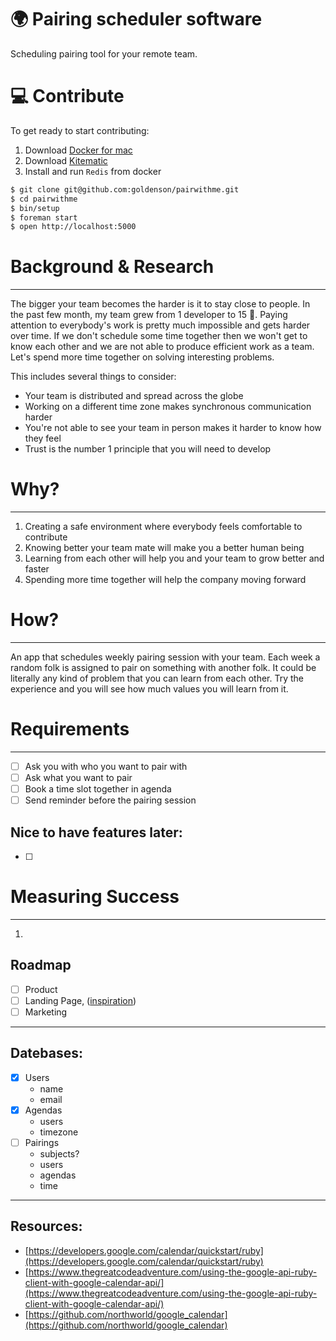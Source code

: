 # 🌍 Pairing scheduler software

Scheduling pairing tool for your remote team.

# 💻  Contribute

To get ready to start contributing:
1. Download [Docker for mac](https://docs.docker.com/docker-for-mac/install/)
2. Download [Kitematic](https://kitematic.com/)
3. Install and run `Redis` from docker


```bash
$ git clone git@github.com:goldenson/pairwithme.git
$ cd pairwithme
$ bin/setup
$ foreman start
$ open http://localhost:5000
```

# Background & Research

---

The bigger your team becomes the harder is it to stay close to people. In the past few month, my team grew from 1 developer to 15 🚀. Paying attention to everybody's work is pretty much impossible and gets harder over time. If we don't schedule some time together then we won't get to know each other and we are not able to produce efficient work as a team. Let's spend more time together on solving interesting problems.

This includes several things to consider:

- Your team is distributed and spread across the globe
- Working on a different time zone makes synchronous communication harder
- You're not able to see your team in person makes it harder to know how they feel
- Trust is the number 1 principle that you will need to develop

# Why?

---

1. Creating a safe environment where everybody feels comfortable to contribute
2. Knowing better your team mate will make you a better human being
3. Learning from each other will help you and your team to grow better and faster
4. Spending more time together will help the company moving forward

# How?

---

An app that schedules weekly pairing session with your team. Each week a random folk is assigned to pair on something with another folk. It could be literally any kind of problem that you can learn from each other. Try the experience and you will see how much values you will learn from it.

# Requirements

---

- [ ]  Ask you with who you want to pair with
- [ ]  Ask what you want to pair
- [ ]  Book a time slot together in agenda
- [ ]  Send reminder before the pairing session

## Nice to have features later:

- [ ]  

# Measuring Success

---

1. 

## Roadmap

- [ ]  Product
- [ ]  Landing Page, ([inspiration](https://teamwatch.xyz/))
- [ ]  Marketing

---

## Datebases:

- [x]  Users
    - name
    - email
- [x]  Agendas
    - users
    - timezone
- [ ]  Pairings
    - subjects?
    - users
    - agendas
    - time

---

## Resources:

- [https://developers.google.com/calendar/quickstart/ruby](https://developers.google.com/calendar/quickstart/ruby)
- [https://www.thegreatcodeadventure.com/using-the-google-api-ruby-client-with-google-calendar-api/](https://www.thegreatcodeadventure.com/using-the-google-api-ruby-client-with-google-calendar-api/)
- [https://github.com/northworld/google_calendar](https://github.com/northworld/google_calendar)
